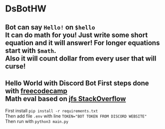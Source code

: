# DsBotHW
Bot can say ```Hello!``` on ```$hello```  
It can do math for you! Just write some short equation and it will answer! For longer equations start with ```$math```.  
Also it will count dollar from every user that will curse!  
---
Hello World with Discord Bot
First steps done with [freecodecamp](https://www.freecodecamp.org/news/create-a-discord-bot-with-python/)  
Math eval based on [jfs StackOverflow](https://stackoverflow.com/a/9558001/11425694)  
---
First install ```pip install -r requirements.txt```  
Then add file ```.env``` with line ```TOKEN="BOT TOKEN FROM DISCORD WEBSITE"```  
Then run with ```python3 main.py```
